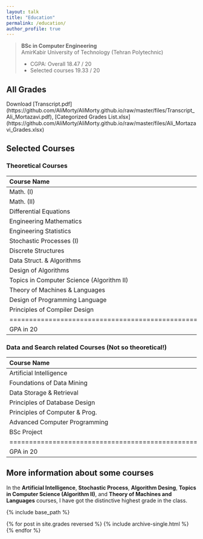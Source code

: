 ```yaml
---
layout: talk
title: "Education"
permalink: /education/
author_profile: true
---
```


<blockquote>
  <p><strong>BSc in Computer Engineering</strong> <br>
  AmirKabir University of Technology (Tehran Polytechnic)</p>
  
  <ul>
  <li>CGPA:   Overall         18.47 / 20   </li>
  
  <li>Selected courses   19.33 / 20 <br></li>
  </ul>
</blockquote>

<h2> All Grades</h2>
Download [Transcript.pdf](https://github.com/AliMorty/AliMorty.github.io/raw/master/files/Transcript_Ali_Mortazavi.pdf), [Categorized Grades List.xlsx](https://github.com/AliMorty/AliMorty.github.io/raw/master/files/Ali_Mortazavi_Grades.xlsx)


## Selected Courses

### Theoretical Courses
| Course Name                               | Score | GPA | Unit |
|:------------------------------------------|:-----:|:---:|-----:|
| Math. (I)                                 |  19.5 |  4  |   3  |
| Math. (II)                                |   19  |  4  |   3  |
| Differential Equations                    |  19.8 |  4  |   3  |
| Engineering Mathematics                   |   20  |  4  |   3  |
| Engineering Statistics                    |   20  |  4  |   3  |
| Stochastic Processes (I)                  |   20  |  4  |   3  |
| Discrete Structures                       |  17.5 |  4  |   3  |
| Data Struct. & Algorithms                 |   20  |  4  |   3  |
| Design of Algorithms                      |   20  |  4  |   3  |
| Topics in Computer Science (Algorithm II) |   20  |  4  |   3  |
| Theory of Machines & Languages            |   20  |  4  |   3  |
| Design of Programming Language            |   19  |  4  |   3  |
| Principles of Compiler Design             |  18.6 |  4  |   3  |
|================================================================|
| GPA in 20                                 |   **19.49**   |   **4**   |  39  |
### Data and Search related Courses (Not so theoretical!) 
| Course Name                               | Score | GPA | Unit |
|:------------------------------------------|:-----:|:---:|-----:|
| Artificial Intelligence                   |   20  |  4  |   3  |
| Foundations of Data Mining                |   19  |  4  |   3  |
| Data Storage & Retrieval                  |   20  |  4  |   3  |
| Principles of Database Design             |  18.4 |  4  |   3  |
| Principles of Computer & Prog.            |   17  |  4  |   4  |
| Advanced Computer Programming             |  19.5 |  4  |   3  |
| BSc Project                               |   20  |  4  |   3  |
|================================================================|
| GPA in 20                                 |   **19.03**   |   **4**   |  22  |

                                                                  

																  
																  
																  
## More information about some courses
In the **Artificial Intelligence**, **Stochastic Process**, **Algorithm Desing**, **Topics in Computer Science (Algorithm II)**, and **Theory of Machines and Languages** courses, I have got the distinctive highest grade in the class. <br>

{% include base_path %}

{% for post in site.grades reversed %}
  {% include archive-single.html %}
{% endfor %}
